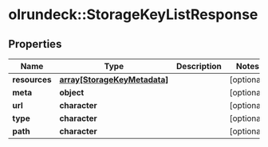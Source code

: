 # olrundeck::StorageKeyListResponse

## Properties
Name | Type | Description | Notes
------------ | ------------- | ------------- | -------------
**resources** | [**array[StorageKeyMetadata]**](StorageKeyMetadata.md) |  | [optional] 
**meta** | **object** |  | [optional] 
**url** | **character** |  | [optional] 
**type** | **character** |  | [optional] 
**path** | **character** |  | [optional] 


